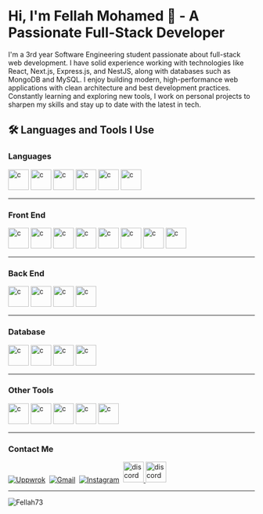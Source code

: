 <h1>Hi, I'm Fellah Mohamed 👋 - A Passionate Full-Stack Developer</h1>
<p>I'm a 3rd year Software Engineering student passionate about full-stack web development. I have solid experience working with technologies like React, Next.js, Express.js, and NestJS, along with databases such as MongoDB and MySQL. I enjoy building modern, high-performance web applications with clean architecture and best development practices. Constantly learning and exploring new tools, I work on personal projects to sharpen my skills and stay up to date with the latest in tech.</p>
<h2>🛠️ Languages and Tools I Use</h2>
<h3> Languages </h3>
<p>
  <img src="https://skillicons.dev/icons?i=c" alt="c" width="42" height="42" />
  <img src="https://skillicons.dev/icons?i=java" alt="c" width="42" height="42" />
  <img src="https://skillicons.dev/icons?i=js" alt="c" width="42" height="42" />
  <img src="https://skillicons.dev/icons?i=ts" alt="c" width="42" height="42" />
  <img src="https://skillicons.dev/icons?i=python" alt="c" width="42" height="42" />
  <img src="https://skillicons.dev/icons?i=php" alt="c" width="42" height="42" />
</p>
<hr>
<h3> Front End </h3>
<p>
  <img src="https://skillicons.dev/icons?i=html" alt="c" width="42" height="42" />
  <img src="https://skillicons.dev/icons?i=css" alt="c" width="42" height="42" />
  <img src="https://skillicons.dev/icons?i=js" alt="c" width="42" height="42" />
  <img src="https://skillicons.dev/icons?i=ts" alt="c" width="42" height="42" />
  <img src="https://skillicons.dev/icons?i=tailwind" alt="c" width="42" height="42" />
  <img src="https://skillicons.dev/icons?i=bootstrap" alt="c" width="42" height="42" />
  <img src="https://skillicons.dev/icons?i=react" alt="c" width="42" height="42" />
  <img src="https://skillicons.dev/icons?i=next" alt="c" width="42" height="42" />
</p>
<hr>
<h3> Back End </h3>
<p>
  <img src="https://skillicons.dev/icons?i=expressjs" alt="c" width="42" height="42" />
  <img src="https://skillicons.dev/icons?i=nestjs" alt="c" width="42" height="42" />
  <img src="https://skillicons.dev/icons?i=nodejs" alt="c" width="42" height="42" />
  <img src="https://skillicons.dev/icons?i=flask" alt="c" width="42" height="42" />
</p>
<hr>
<h3> Database </h3>
<p>
  <img src="https://skillicons.dev/icons?i=mysql" alt="c" width="42" height="42" />
  <img src="https://skillicons.dev/icons?i=postgresql" alt="c" width="42" height="42" />
  <img src="https://skillicons.dev/icons?i=sqlite" alt="c" width="42" height="42" />
  <img src="https://www.svgrepo.com/show/303303/oracle-6-logo.svg" alt="c" width="42" height="42" />
</p>
<hr>
<h3> Other Tools </h3>
<p>
  <img src="https://skillicons.dev/icons?i=git" alt="c" width="42" height="42" />
  <img src="https://skillicons.dev/icons?i=vercel" alt="c" width="42" height="42" />
  <img src="https://skillicons.dev/icons?i=postman" alt="c" width="42" height="42" />
  <img src="https://skillicons.dev/icons?i=vscode" alt="c" width="42" height="42" />
  <img src="https://skillicons.dev/icons?i=prisma" alt="c" width="42" height="42" />
</p>
<hr>
<h3> Contact Me </h3>

 
  [![Uppwrok](https://img.icons8.com/?size=50&id=HKdmFbFm7xQV&format=png&color=000000)](https://www.upwork.com/freelancers/~0162ac80466bc23f26)&nbsp;
  [![Gmail](https://img.icons8.com/?size=50&id=P7UIlhbpWzZm&format=png&color=000000)](mailto:mohdev2025@gmail.com)&nbsp;
  [![Instagram](https://skillicons.dev/icons?i=instagram)](https://www.instagram.com/mouh_flh)&nbsp;
   <a href="https://discord.com/users/1022462442917343282" target="_blanck"> 
   <img src="https://static.vecteezy.com/system/resources/previews/006/892/625/non_2x/discord-logo-icon-editorial-free-vector.jpg" alt="discord" width="42" height="42"/>
   <a/>
   <a href="https://www.facebook.com/profile.php?id=61576388386961" target="_blanck">                                                                                         <img src="https://upload.wikimedia.org/wikipedia/commons/c/cd/Facebook_logo_%28square%29.png" alt="discord" width="42" height="42"/> 
   <a/>  

<hr>

<p><img src="https://github-readme-stats.vercel.app/api/top-langs?username=Fellah73&show_icons=true&locale=en&layout=compact" alt="Fellah73" /></p>
